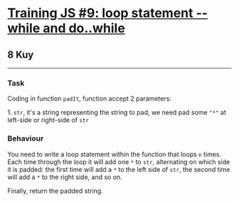 <h1><a href="https://www.codewars.com/kata/57216d4bcdd71175d6000560">Training JS #9: loop statement --while and do..while</a></h1>
<h2>8 Kuy</h2>
<hr>

<h3>Task</h3>
<p>Coding in function <code>padIt</code>, function accept 2 parameters:</p>
<p>1. <code>str</code>, it's a string representing the string to pad, 
we need pad some <code>"*"</code> at left-side or right-side of <code>str</code></p>

<h3>Behaviour</h3>
<p>You need to write a loop statement within the function that loops <code>n</code> times. 
Each time through the loop it will add one <code>*</code> to <code>str</code>, 
alternating on which side it is padded: 
the first time will add a <code>*</code> to the left side of <code>str</code>, 
the second time will add a <code>*</code> to the right side, and so on.</p>
<p>Finally, return the padded string.</p>